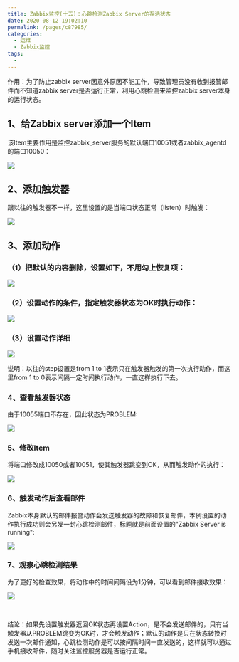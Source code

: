 ```yaml
---
title: Zabbix监控(十五)：心跳检测Zabbix Server的存活状态
date: 2020-08-12 19:02:10
permalink: /pages/c87985/
categories: 
  - 运维
  - Zabbix监控
tags: 
  - 
---
```


作用：为了防止zabbix server因意外原因不能工作，导致管理员没有收到报警邮件而不知道zabbix server是否运行正常，利用心跳检测来监控zabbix server本身的运行状态。

<!-- more -->

## 1、给Zabbix server添加一个Item

该Item主要作用是监控zabbix_server服务的默认端口10051或者zabbix_agentd的端口10050：

![](https://s3.51cto.com/wyfs02/M00/53/D9/wKioL1RylV3Db9iGAAJIM7iXjDU242.jpg)



## 2、添加触发器

   跟以往的触发器不一样，这里设置的是当端口状态正常（listen）时触发：  

![](https://s3.51cto.com/wyfs02/M02/53/DB/wKiom1RyloDDSVPbAAKrzFCooiY006.jpg)



## 3、添加动作

### （1）把默认的内容删除，设置如下，不用勾上恢复项：

![](https://s3.51cto.com/wyfs02/M01/53/D9/wKioL1RylV3ijGAaAAGnuQv_bTk638.jpg)



### （2）设置动作的条件，指定触发器状态为OK时执行动作：

![](https://s3.51cto.com/wyfs02/M01/53/DB/wKiom1RylN_hZd89AAKZeZKcZ4k554.jpg)



### （3）设置动作详细

![](https://s3.51cto.com/wyfs02/M02/53/D9/wKioL1RylV7BojsQAAL-As-b_5U661.jpg)



说明：以往的step设置是from 1 to 1表示只在触发器触发的第一次执行动作，而这里from 1 to 0表示间隔一定时间执行动作，一直这样执行下去。



### 4、查看触发器状态

由于10055端口不存在，因此状态为PROBLEM:

![](https://s3.51cto.com/wyfs02/M01/53/D9/wKioL1RylV7CM2vIAAEEyV7e4Ow128.jpg)



### 5、修改Item

将端口修改成10050或者10051，使其触发器跳变到OK，从而触发动作的执行：

![](https://s3.51cto.com/wyfs02/M02/53/DB/wKiom1RylOCRtl8JAAEMc4svgnE470.jpg)



### 6、触发动作后查看邮件

Zabbix本身默认的邮件报警动作会发送触发器的故障和恢复邮件，本例设置的动作执行成功则会另发一封心跳检测邮件，标题就是前面设置的"Zabbix Server is running":

![](https://s3.51cto.com/wyfs02/M00/53/D9/wKioL1RylV7CZ7jqAAGl0znXuiE755.jpg)



### 7、观察心跳检测结果

为了更好的检查效果，将动作中的时间间隔设为1分钟，可以看到邮件接收效果：

![](https://s3.51cto.com/wyfs02/M00/53/DB/wKiom1RylODSaUVcAAH5VVp8MKM237.jpg)

​     

结论：如果先设置触发器返回OK状态再设置Action，是不会发送邮件的，只有当触发器从PROBLEM跳变为OK时，才会触发动作；默认的动作是只在状态转换时发送一次邮件通知，心跳检测动作是可以按间隔时间一直发送的，这样就可以通过手机接收邮件，随时关注监控服务器是否运行正常。

